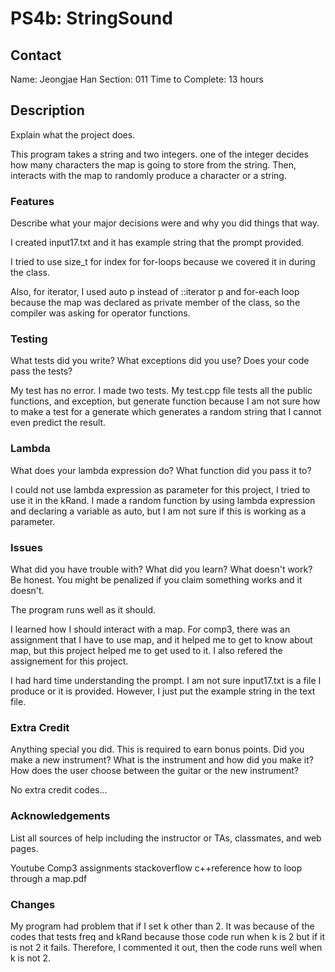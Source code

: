 # PS4b: StringSound

## Contact
Name: Jeongjae Han
Section: 011
Time to Complete: 13 hours


## Description
Explain what the project does.

This program takes a string and two integers. one of the integer decides how many characters the map is going to store from the string. Then, interacts with the map to randomly produce a character or a string.

### Features
Describe what your major decisions were and why you did things that way.

I created input17.txt and it has example string that the prompt provided.

I tried to use size_t for index for for-loops because we covered it in during the class.

Also, for iterator, I used auto p instead of ::iterator p and for-each loop because the map was declared as private member of the class, so the compiler was asking for operator functions.

### Testing
What tests did you write?  What exceptions did you use?  Does your code pass the tests?

My test has no error.
I made two tests. My test.cpp file tests all the public functions, and exception, but generate function because I am not sure how to make a test for a generate which generates a random string that I cannot even predict the result.

### Lambda
What does your lambda expression do?  What function did you pass it to?

I could not use lambda expression as parameter for this project, I tried to use it in the kRand. I made a random function by using lambda expression and declaring a variable as auto, but I am not sure if this is working as a parameter.

### Issues
What did you have trouble with?  What did you learn?  What doesn't work?  Be honest.  You might be penalized if you claim something works and it doesn't.

The program runs well as it should.

I learned how I should interact with a map. For comp3, there was an assignment that I have to use map, and it helped me to get to know about map, but this project helped me to get used to it. I also refered the assignement for this project.

I had hard time understanding the prompt. I am not sure input17.txt is a file I produce or it is provided. However, I just put the example string in the text file.


### Extra Credit
Anything special you did.  This is required to earn bonus points.
Did you make a new instrument?  What is the instrument and how did you make it?  How does the user choose between the guitar or the new instrument?

No extra credit codes...

### Acknowledgements
List all sources of help including the instructor or TAs, classmates, and web pages.

Youtube
Comp3 assignments
stackoverflow
c++reference
how to loop through a map.pdf

### Changes

My program had problem that if I set k other than 2. It was because of the codes that tests freq and kRand because those code run when k is 2 but if it is not 2 it fails. Therefore, I commented it out, then the code runs well when k is not 2.
